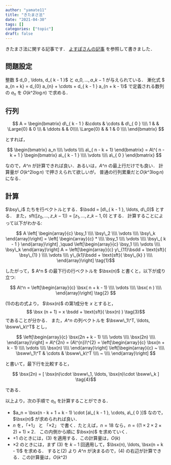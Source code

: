 ```yaml
---
author: "yamate11"
title: "きたまさ法"
date: "2021-04-30"
tags: []
categories: ["topic"]
draft: false
---
```


きたまさ法に関する記事です．
[よすぽさんの記事](https://yosupo.hatenablog.com/entry/2015/03/27/025132)
を参照して書きました．

## 問題設定

整数 $ d_0 , \ldots, d\_{ k - 1 }$ と $a\_0, \ldots, a\_{k - 1}$ が与えられている．
漸化式 $ a\_{n + k} = d\_{0} a\_{n} + \cdots + d\_{ k - 1 } a\_{n + k - 1}$ で定義される数列の $a_n$ を
$O( k\^2 \log n )$ で求める．

## 行列

$$ A = 
\begin{bmatrix}
d\_{ k - 1 } &\cdots & \cdots & d\_{ 0 } \\\\
1 &   &  \Large{0} & 0 \\\
   &  \ddots &  & 0\\\\
\Large{0} & & 1 & 0 \\\\
\end{bmatrix}
$$

とすれば，

$$
\begin{bmatrix}
a_n \\\\
\vdots \\\\
a\_{ n - k + 1}
\end{bmatrix}
= A\^{ n - k + 1 }
\begin{bmatrix}
a\_{ k - 1 } \\\\
\vdots \\\\
a\_{  0 }
\end{bmatrix}
$$

なので，$A\^n$ が計算できれば良い．あるいは，$A\^n$ の最上行だけでも良い．
計算量が $O( k\^2 \log n)$ で押さえられて欲しいが，
普通の行列累乗だと$O( k\^3 \log n)$ になる．

## 計算

$\newcommand{\bsww}{\boldsymbol{w}}$
$\newcommand{\bsx}{\boldsymbol{x}}$
$\newcommand{\bsy}{\boldsymbol{y}}$
$\newcommand{\bsdd}{\boldsymbol{d}}$
$\bsy\_i$ たちを行ベクトルとする．$\bsdd = [d\_{ k - 1 }, \ldots, d\_0]$ とする．
また，$\text{sft}([z_0, \ldots, z\_{ k - 1 }]) = [z_1, \ldots, z\_{ k - 1 }, 0]$ とする．
計算することによって以下がわかる:

$$ A \left[
\begin{array}{c}
\bsy_1 \\\\ \bsy\_2 \\\\ \vdots \\\\ \bsy\_k
\end{array}\right] = \left[
\begin{array}{c}  * \\\\ \bsy_1 \\\\ \vdots \\\\ \bsy\_{ k - 1 }
\end{array}\right] ,\quad
\left[\begin{array}{c}
\bsy_1 \\\\ \vdots \\\\ \bsy\_k
\end{array}\right] A = \left[\begin{array}{c} 
y\_{11}\bsdd + \text{sft}( \bsy\_{1} ) \\\\
\vdots \\\\
y\_{k1}\bsdd + \text{sft}( \bsy\_{k} ) \\\\
\end{array}\right]
\tag{1}$$

したがって，$ A\^n $ の最下行の行ベクトルを $\bsx(n)$ と書くと，以下が成り立つ:

$$ A\^n = \left[\begin{array}{c}
\bsx( n + k - 1) \\\\
\vdots \\\\
\bsx( n ) \\\\
\end{array}\right] \tag{2}
$$

(1)の右の式より， $\bsx(n)$ の第1成分を $x$ とすると，
$$ \bsx (n + 1) = x \bsdd + \text{sft}( \bsx(n) ) \tag{3}$$ であることが分かる．
また，$A\^n$ の列ベクトルを $\bsww\_1\^T, \ldots, \bsww\_k\^T$ とし，

$$ \left[\begin{array}{c}
\bsx(2n + k - 1) \\\\
\vdots \\\\
\bsx(2n) \\\\
\end{array}\right]
= A\^{2n} = (A\^{n})\^{2} = 
 \left[\begin{array}{c}
\bsx(n + k - 1) \\\\
\vdots \\\\
\bsx(n) \\\\
\end{array}\right]
 \left[\begin{array}{c}
~ \\\\
\bsww\_1\^T & \cdots & \bsww\_k\^T \\\\
~ \\\\
\end{array}\right] $$

と書いて，最下行を比較すると，

$$ \bsx(2n) = [ \bsx(n)\cdot \bsww\_1, \ldots, \bsx(n)\cdot \bsww\_k ] \tag{4}$$

である．

以上より，次の手順で $a_n$ を計算することができる．

* $a_n = \bsx(n - k + 1 + k - 1) \cdot [a\_{ k - 1 }, \cdots, a\_{ 0 }]$ なので，$\bsx(n)$ が求められれば良い．
* $n$ を，「$+1$」 と 「$\times 2$」 で書く．たとえば，$n = 18$ なら，$n = ((1 \times 2 \times 2 \times 2) + 1) \times 2$．
  この内側から順に $\bsx(n)$ を求めていく．
* $+1$ のときには，(3) を適用する．この計算量は，$O(k)$
* $\times 2$ のときには，まず (3) を $k - 1$ 回適用して，$\bsx(n), \ldots, \bsx(n + k - 1)$ を求める．
  すると(2) より $A\^{n}$ が決まるので，(4) の右辺が計算できる．この計算量は，$O(k\^2)$

